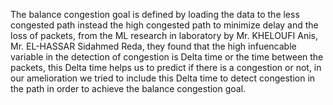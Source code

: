 The balance congestion goal is defined by loading the data to the less congested path
instead the high congested path to minimize delay and the loss of packets, from the ML
research in laboratory by Mr. KHELOUFI Anis, Mr. EL-HASSAR Sidahmed Reda, they
found that the high infuencable variable in the detection of congestion is Delta time or
the time between the packets, this Delta time helps us to predict if there is a congestion
or not, in our amelioration we tried to include this Delta time to detect congestion in the
path in order to achieve the balance congestion goal.
